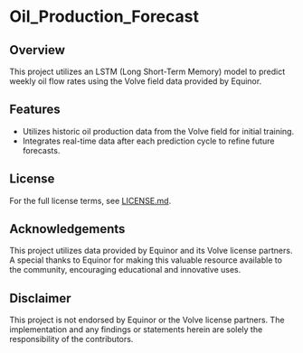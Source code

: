 # Oil_Production_Forecast

## Overview
This project utilizes an LSTM (Long Short-Term Memory) model to predict weekly oil flow rates using the Volve field data provided by Equinor.

## Features
- Utilizes historic oil production data from the Volve field for initial training.
- Integrates real-time data after each prediction cycle to refine future forecasts.

## License
For the full license terms, see [LICENSE.md](LICENSE.md).

## Acknowledgements
This project utilizes data provided by Equinor and its Volve license partners. A special thanks to Equinor for making this valuable resource available to the community, encouraging educational and innovative uses.

## Disclaimer
This project is not endorsed by Equinor or the Volve license partners. The implementation and any findings or statements herein are solely the responsibility of the contributors.
